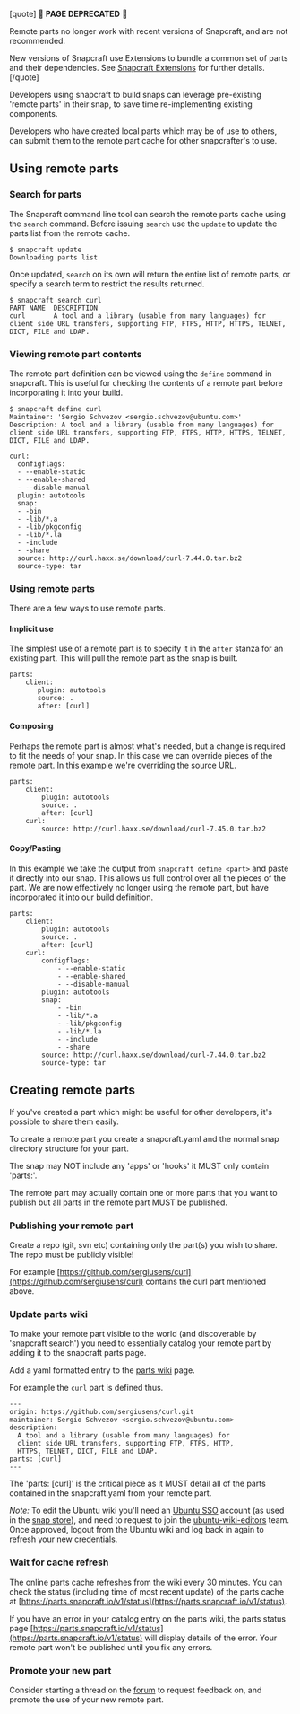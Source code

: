 [quote]
:construction: **PAGE DEPRECATED** :construction:

Remote parts no longer work with recent versions of Snapcraft, and are not recommended.

New versions of Snapcraft use Extensions to bundle a common set of parts and their dependencies. See [Snapcraft Extensions](/t/snapcraft-extensions/13486) for further details.
[/quote]

Developers using snapcraft to build snaps can leverage pre-existing 'remote parts' in their snap, to save time re-implementing existing components.

Developers who have created local parts which may be of use to others, can submit them to the remote part cache for other snapcrafter's to use.

## Using remote parts

### Search for parts

The Snapcraft command line tool can search the remote parts cache using the `search` command. Before issuing `search` use the `update` to update the parts list from the remote cache.

```
$ snapcraft update
Downloading parts list
```

Once updated, `search` on its own will return the entire list of remote parts, or specify a search term to restrict the results returned.

```
$ snapcraft search curl
PART NAME  DESCRIPTION
curl       A tool and a library (usable from many languages) for client side URL transfers, supporting FTP, FTPS, HTTP, HTTPS, TELNET, DICT, FILE and LDAP.
```

### Viewing remote part contents

The remote part definition can be viewed using the `define` command in snapcraft. This is useful for checking the contents of a remote part before incorporating it into your build.

```
$ snapcraft define curl
Maintainer: 'Sergio Schvezov <sergio.schvezov@ubuntu.com>'
Description: A tool and a library (usable from many languages) for client side URL transfers, supporting FTP, FTPS, HTTP, HTTPS, TELNET, DICT, FILE and LDAP.

curl:
  configflags:
  - --enable-static
  - --enable-shared
  - --disable-manual
  plugin: autotools
  snap:
  - -bin
  - -lib/*.a
  - -lib/pkgconfig
  - -lib/*.la
  - -include
  - -share
  source: http://curl.haxx.se/download/curl-7.44.0.tar.bz2
  source-type: tar
```

### Using remote parts

There are a few ways to use remote parts.

#### Implicit use

The simplest use of a remote part is to specify it in the `after` stanza for an existing part. This will pull the remote part as the snap is built.

```
parts:
    client:
       plugin: autotools
       source: .
       after: [curl]
```

#### Composing

Perhaps the remote part is almost what's needed, but a change is required to fit the needs of your snap. In this case we can override pieces of the remote part. In this example we're overriding the source URL.

```
parts:
    client:
        plugin: autotools
        source: .
        after: [curl]
    curl:
        source: http://curl.haxx.se/download/curl-7.45.0.tar.bz2
```

#### Copy/Pasting

In this example we take the output from `snapcraft define <part>` and paste it directly into our snap. This allows us full control over all the pieces of the part. We are now effectively no longer using the remote part, but have incorporated it into our build definition.


```
parts:
    client:
        plugin: autotools
        source: .
        after: [curl]
    curl:
        configflags:
            - --enable-static
            - --enable-shared
            - --disable-manual
        plugin: autotools
        snap:
            - -bin
            - -lib/*.a
            - -lib/pkgconfig
            - -lib/*.la
            - -include
            - -share
        source: http://curl.haxx.se/download/curl-7.44.0.tar.bz2
        source-type: tar
```

## Creating remote parts

If you've created a part which might be useful for other developers, it's possible to share them easily.

To create a remote part you create a snapcraft.yaml and the normal snap directory structure for your part.

The snap may NOT include any 'apps' or 'hooks' it MUST only contain 'parts:'.

The remote part may actually contain one or more parts that you want to publish but all parts in the remote part MUST be published.

### Publishing your remote part

Create a repo (git, svn etc) containing only the part(s) you wish to share. The repo must be publicly visible!

For example [https://github.com/sergiusens/curl](https://github.com/sergiusens/curl) contains the curl part mentioned above.

### Update parts wiki

To make your remote part visible to the world (and discoverable by 'snapcraft search') you need to essentially catalog your remote part by adding it to the snapcraft parts page.

Add a yaml formatted entry to the [parts wiki](https://wiki.ubuntu.com/snapcraft/parts) page.

For example the `curl` part is defined thus.

```
---
origin: https://github.com/sergiusens/curl.git
maintainer: Sergio Schvezov <sergio.schvezov@ubuntu.com>
description:
  A tool and a library (usable from many languages) for
  client side URL transfers, supporting FTP, FTPS, HTTP,
  HTTPS, TELNET, DICT, FILE and LDAP.
parts: [curl]
---
```
The 'parts: [curl]' is the critical piece as it MUST detail all of the parts contained in the snapcraft.yaml from your remote part.


*Note:* To edit the Ubuntu wiki you'll need an [Ubuntu SSO](https://login.ubuntu.com/) account (as used in the [snap store](https://dashboard.snapcraft.io/)), and need to request to join the [ubuntu-wiki-editors](https://launchpad.net/~ubuntu-wiki-editors) team. Once approved, logout from the Ubuntu wiki and log back in again to refresh your new credentials.

### Wait for cache refresh

The online parts cache refreshes from the wiki every 30 minutes. You can check the status (including time of most recent update) of the parts cache at [https://parts.snapcraft.io/v1/status](https://parts.snapcraft.io/v1/status).

If you have an error in your catalog entry on the parts wiki, the parts status page [https://parts.snapcraft.io/v1/status](https://parts.snapcraft.io/v1/status)  will display details of the error. Your remote part won't be published until you fix any errors.

### Promote your new part

Consider starting a thread on the [forum](https://forum.snapcraft.io/) to request feedback on, and promote the use of your new remote part.